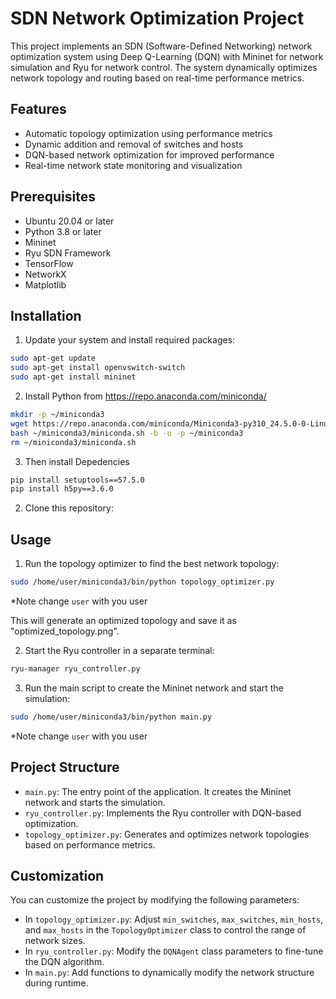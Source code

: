 # SDN Network Optimization Project

This project implements an SDN (Software-Defined Networking) network optimization system using Deep Q-Learning (DQN) with Mininet for network simulation and Ryu for network control. The system dynamically optimizes network topology and routing based on real-time performance metrics.

## Features

- Automatic topology optimization using performance metrics
- Dynamic addition and removal of switches and hosts
- DQN-based network optimization for improved performance
- Real-time network state monitoring and visualization

## Prerequisites

- Ubuntu 20.04 or later
- Python 3.8 or later
- Mininet
- Ryu SDN Framework
- TensorFlow
- NetworkX
- Matplotlib

## Installation

1. Update your system and install required packages:

```bash
sudo apt-get update
sudo apt-get install openvswitch-switch
sudo apt-get install mininet
```

2. Install Python from https://repo.anaconda.com/miniconda/

```Bash
mkdir -p ~/miniconda3
wget https://repo.anaconda.com/miniconda/Miniconda3-py310_24.5.0-0-Linux-aarch64.sh -O ~/miniconda3/miniconda.sh
bash ~/miniconda3/miniconda.sh -b -u -p ~/miniconda3
rm ~/miniconda3/miniconda.sh
```

3. Then install Depedencies

```bash
pip install setuptools==57.5.0
pip install h5py==3.6.0
```

2. Clone this repository:

## Usage

1. Run the topology optimizer to find the best network topology:

```bash
sudo /home/user/miniconda3/bin/python topology_optimizer.py
```

\*Note change `user` with you user

This will generate an optimized topology and save it as "optimized_topology.png".

2. Start the Ryu controller in a separate terminal:

```bash
ryu-manager ryu_controller.py
```

3. Run the main script to create the Mininet network and start the simulation:

```bash
sudo /home/user/miniconda3/bin/python main.py
```

\*Note change `user` with you user

## Project Structure

- `main.py`: The entry point of the application. It creates the Mininet network and starts the simulation.
- `ryu_controller.py`: Implements the Ryu controller with DQN-based optimization.
- `topology_optimizer.py`: Generates and optimizes network topologies based on performance metrics.

## Customization

You can customize the project by modifying the following parameters:

- In `topology_optimizer.py`: Adjust `min_switches`, `max_switches`, `min_hosts`, and `max_hosts` in the `TopologyOptimizer` class to control the range of network sizes.
- In `ryu_controller.py`: Modify the `DQNAgent` class parameters to fine-tune the DQN algorithm.
- In `main.py`: Add functions to dynamically modify the network structure during runtime.
